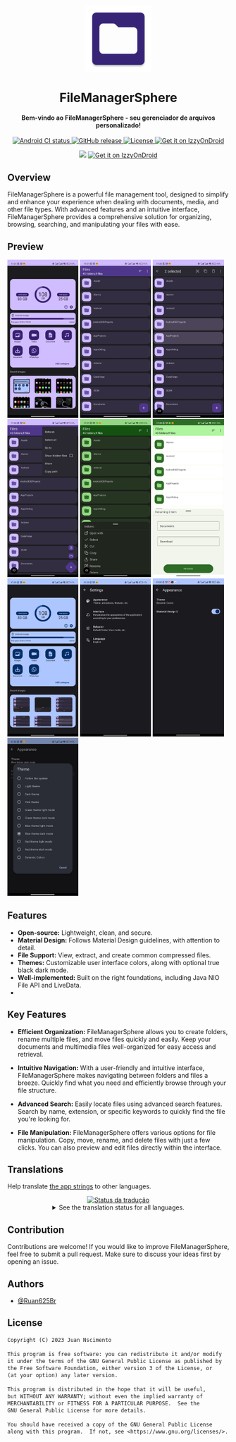 <p align="center"><img src="fastlane/metadata/android/en-US/images/icon.png" width="150"></p>
<h1 align="center"><b>FileManagerSphere</b></h1>
<h4 align="center">Bem-vindo ao FileManagerSphere - seu gerenciador de arquivos personalizado!</h4>

<p  align="center">
        <a href="https://github.com/Ruan625Br/FileManagerSphere/actions">
            <img src="https://github.com/Ruan625Br/FileManagerSphere/workflows/Android%20CI/badge.svg" alt="Android CI status">
        </a>
        <a href="https://github.com/Ruan625Br/FileManagerSphere/releases">
            <img src="https://img.shields.io/github/v/release/Ruan625Br/FileManagerSphere" alt="GitHub release">
        </a>
        <a href="LICENSE">
            <img src="https://img.shields.io/github/license/Ruan625Br/FileManagerSphere?color=blue" alt="License">
        </a>
          <a href="https://apt.izzysoft.de/fdroid/index/apk/com.etb.filemanager/">
                <img src="https://img.shields.io/endpoint?url=https://apt.izzysoft.de/fdroid/api/v1/shield/com.etb.filemanager" 
                     alt="Get it on IzzyOnDroid"</a>
    </p>
</p>
<p  align="center">
          <a href="https://f-droid.org/app/com.etb.filemanager">
                  <img src="https://fdroid.gitlab.io/artwork/badge/get-it-on.png" width="170"></a>
             <a href="https://apt.izzysoft.de/fdroid/index/apk/com.etb.filemanager/">
                <img src="https://gitlab.com/IzzyOnDroid/repo/-/raw/master/assets/IzzyOnDroid.png" alt="Get it on IzzyOnDroid"
                        width="170">
        </a>
  </p>
                  
## Overview

FileManagerSphere is a powerful file management tool, designed to simplify and enhance your experience when dealing with documents, media, and other file types. With advanced features and an intuitive interface, FileManagerSphere provides a comprehensive solution for organizing, browsing, searching, and manipulating your files with ease.
    
## Preview

<img src="fastlane/metadata/android/en-US/images/phoneScreenshots/1.jpg" width="32%" /> <img src="fastlane/metadata/android/en-US/images/phoneScreenshots/2.jpg" width="32%" /> <img src="fastlane/metadata/android/en-US/images/phoneScreenshots/3.jpg" width="32%" />
<img src="fastlane/metadata/android/en-US/images/phoneScreenshots/4.jpg" width="32%" /> <img src="fastlane/metadata/android/en-US/images/phoneScreenshots/5.jpg" width="32%" /> <img src="fastlane/metadata/android/en-US/images/phoneScreenshots/6.jpg" width="32%" />
<img src="fastlane/metadata/android/en-US/images/phoneScreenshots/7.jpg" width="32%" /> <img src="fastlane/metadata/android/en-US/images/phoneScreenshots/8.jpg" width="32%" /> <img src="fastlane/metadata/android/en-US/images/phoneScreenshots/9.jpg" width="32%" /> 
<img src="fastlane/metadata/android/en-US/images/phoneScreenshots/10.jpg" width="32%" /></p>




## Features

- **Open-source:** Lightweight, clean, and secure.
- **Material Design:** Follows Material Design guidelines, with attention to detail.
- **File Support:** View, extract, and create common compressed files.
- **Themes:** Customizable user interface colors, along with optional true black dark mode.
- **Well-implemented:** Built on the right foundations, including Java NIO File API and LiveData.
- 
## Key Features

- **Efficient Organization:** FileManagerSphere allows you to create folders, rename multiple files, and move files quickly and easily. Keep your documents and multimedia files well-organized for easy access and retrieval.

- **Intuitive Navigation:** With a user-friendly and intuitive interface, FileManagerSphere makes navigating between folders and files a breeze. Quickly find what you need and efficiently browse through your file structure.

- **Advanced Search:** Easily locate files using advanced search features. Search by name, extension, or specific keywords to quickly find the file you're looking for.

- **File Manipulation:** FileManagerSphere offers various options for file manipulation. Copy, move, rename, and delete files with just a few clicks. You can also preview and edit files directly within the interface.

## Translations

Help translate [the app strings](https://hosted.weblate.org/engage/filemanagersphere/) to other languages.

<div align="center">
    <a href="https://hosted.weblate.org/engage/filemanagersphere/">
<img src="https://hosted.weblate.org/widgets/filemanagersphere/-/287x66-black.png" alt="Status da tradução" />
</a>    
</a>
<details>
<summary>See the translation status for all languages.</summary>
        
[![Translation status](https://hosted.weblate.org/widgets/filemanagersphere/-/translations/multi-auto.svg)](https://hosted.weblate.org/engage/filemanagersphere/)

</details>
</div>

## Contribution

Contributions are welcome! If you would like to improve FileManagerSphere, feel free to submit a pull request. Make sure to discuss your ideas first by opening an issue.

## Authors

- [@Ruan625Br](https://www.github.com/Ruan625Br)




## License

    Copyright (C) 2023 Juan Nscimento

    This program is free software: you can redistribute it and/or modify
    it under the terms of the GNU General Public License as published by
    the Free Software Foundation, either version 3 of the License, or
    (at your option) any later version.

    This program is distributed in the hope that it will be useful,
    but WITHOUT ANY WARRANTY; without even the implied warranty of
    MERCHANTABILITY or FITNESS FOR A PARTICULAR PURPOSE.  See the
    GNU General Public License for more details.

    You should have received a copy of the GNU General Public License
    along with this program.  If not, see <https://www.gnu.org/licenses/>.
